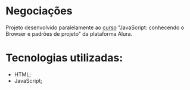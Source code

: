 # Negociações
Projeto desenvolvido paralelamente ao <a href="https://cursos.alura.com.br/course/javascript-es6-orientacao-a-objetos-parte-1">curso</a> "JavaScript: conhecendo o Browser e padrões de projeto" da plataforma Alura.

# Tecnologias utilizadas:
- HTML;
- JavaScript;
